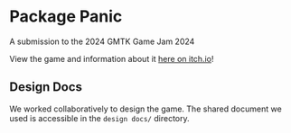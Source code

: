 # Package Panic

A submission to the 2024 GMTK Game Jam 2024 

View the game and information about it [here on itch.io](https://carboncopyatxr.itch.io/package-panic)!

## Design Docs

We worked collaboratively to design the game. The shared document we used is accessible in the `design docs/` directory.